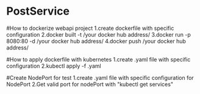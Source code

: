 # PostService

#How to dockerize webapi project
1.create dockerfile with specific configuration
2.docker built -t /your docker hub address/
3.docker run -p 8080:80 -d /your docker hub address/
4.docker push /your docker hub address/

#How to apply dockerfile with kubernetes
1.create .yaml file with specific configuration
2.kubectl apply -f .yaml

#Create NodePort for test 
1.create .yaml file with specific configuration for NodePort
2.Get valid port for nodePort with "kubectl get services"
